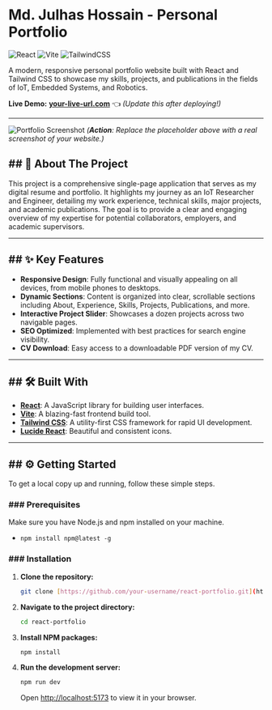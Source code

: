 # Md. Julhas Hossain - Personal Portfolio

![React](https://img.shields.io/badge/react-%2320232a.svg?style=for-the-badge&logo=react&logoColor=%2361DAFB)
![Vite](https://img.shields.io/badge/vite-%23646CFF.svg?style=for-the-badge&logo=vite&logoColor=white)
![TailwindCSS](https://img.shields.io/badge/tailwindcss-%2338B2AC.svg?style=for-the-badge&logo=tailwind-css&logoColor=white)

A modern, responsive personal portfolio website built with React and Tailwind CSS to showcase my skills, projects, and publications in the fields of IoT, Embedded Systems, and Robotics.

**Live Demo:** [**your-live-url.com**](https://your-live-url.com) 👈 *(Update this after deploying!)*

---

![Portfolio Screenshot](https://via.placeholder.com/800x450/0A0A1A/1E90FF?text=Your+Screenshot+Here)
*(**Action**: Replace the placeholder above with a real screenshot of your website.)*

## ## 🚀 About The Project

This project is a comprehensive single-page application that serves as my digital resume and portfolio. It highlights my journey as an IoT Researcher and Engineer, detailing my work experience, technical skills, major projects, and academic publications. The goal is to provide a clear and engaging overview of my expertise for potential collaborators, employers, and academic supervisors.

---

## ## ✨ Key Features

* **Responsive Design**: Fully functional and visually appealing on all devices, from mobile phones to desktops.
* **Dynamic Sections**: Content is organized into clear, scrollable sections including About, Experience, Skills, Projects, Publications, and more.
* **Interactive Project Slider**: Showcases a dozen projects across two navigable pages.
* **SEO Optimized**: Implemented with best practices for search engine visibility.
* **CV Download**: Easy access to a downloadable PDF version of my CV.

---

## ## 🛠️ Built With

* **[React](https://reactjs.org/)**: A JavaScript library for building user interfaces.
* **[Vite](https://vitejs.dev/)**: A blazing-fast frontend build tool.
* **[Tailwind CSS](https://tailwindcss.com/)**: A utility-first CSS framework for rapid UI development.
* **[Lucide React](https://lucide.dev/)**: Beautiful and consistent icons.

---

## ## ⚙️ Getting Started

To get a local copy up and running, follow these simple steps.

### ### Prerequisites

Make sure you have Node.js and npm installed on your machine.
* `npm install npm@latest -g`

### ### Installation

1.  **Clone the repository:**
    ```sh
    git clone [https://github.com/your-username/react-portfolio.git](https://github.com/your-username/react-portfolio.git)
    ```
2.  **Navigate to the project directory:**
    ```sh
    cd react-portfolio
    ```
3.  **Install NPM packages:**
    ```sh
    npm install
    ```
4.  **Run the development server:**
    ```sh
    npm run dev
    ```
    Open [http://localhost:5173](http://localhost:5173) to view it in your browser.